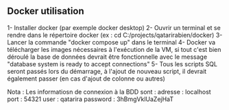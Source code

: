 ## Docker utilisation


1- Installer docker (par exemple docker desktop)
2- Ouvrir un terminal et se rendre dans le répertoire docker (ex : cd C:/projects/qatarirabien/docker)
3- Lancer la commande "docker compose up" dans le terminal
4- Docker va télécharger les images nécessaires à l'exécution de la VM, si tout c'est bien déroulé la base de données devrait être fonctionnelle avec le message "database system is ready to accept connections"
5- Tous les scripts SQL seront passés lors du démarrage, à l'ajout de nouveau script, il devrait également passer (en cas d'ajout de colonne ou autres)

Nota : 
Les informatiosn de connexion à la BDD sont : 
adresse : localhost
port : 54321
user : qatarira
password : 3hBmgVklUaZejHaT

